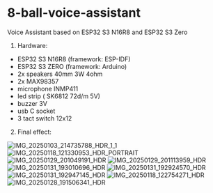# 8-ball-voice-assistant
Voice Assistant based on ESP32 S3 N16R8 and ESP32 S3 Zero


1. Hardware:
   
  - ESP32 S3 N16R8 (framework: ESP-IDF)
  - ESP32 S3 ZERO (framework: Arduino)
  - 2x speakers 40mm 3W 4ohm
  - 2x MAX98357
  - microphone INMP411
  - led strip ( SK6812 72d/m 5V)
  - buzzer 3V
  - usb C socket
  - 3 tact switch 12x12


2. Final effect:
   
![IMG_20250103_214735788_HDR_1_1](https://github.com/user-attachments/assets/ae3ee85a-e02a-47a4-95a0-6d374d82455c)
![IMG_20250118_121330953_HDR_PORTRAIT](https://github.com/user-attachments/assets/476527f3-65b3-4d60-b2a0-b858eb85f375)
![IMG_20250129_201049191_HDR](https://github.com/user-attachments/assets/35032683-e812-4df8-8bd9-5efcacb92097)
![IMG_20250129_201113959_HDR](https://github.com/user-attachments/assets/c544d4bc-a71e-438e-ac7f-7b52703fb62b)
![IMG_20250131_193010696_HDR](https://github.com/user-attachments/assets/18c7f63b-1407-49d2-a3b3-9ed7311c9312)
![IMG_20250131_192924570_HDR](https://github.com/user-attachments/assets/06c3e39a-98ec-4aa3-934e-376796ed8cb6)
![IMG_20250131_192947145_HDR](https://github.com/user-attachments/assets/f6019133-840a-4805-851e-0ded21cae242)
![IMG_20250118_122754271_HDR](https://github.com/user-attachments/assets/d60b0794-5ca0-479c-b9bc-67d837bacbeb)
![IMG_20250128_191506341_HDR](https://github.com/user-attachments/assets/9252bc26-fc9a-494a-91be-11d6af392be4)

